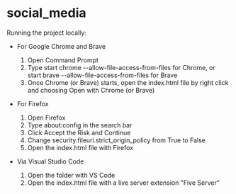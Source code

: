 # social_media

Running the project locally:

- For Google Chrome and Brave

    1. Open Command Prompt
    2. Type start chrome --allow-file-access-from-files for Chrome, or start brave --allow-file-access-from-files for Brave
    3. Once Chrome (or Brave) starts, open the index.html file by right click and choosing Open with Chrome (or Brave)

- For Firefox

    1. Open Firefox
    2. Type about:config in the search bar
    3. Click Accept the Risk and Continue
    4. Change security.fileuri.strict_origin_policy from True to False
    5. Open the index.html file with Firefox

- Via Visual Studio Code

    1. Open the folder with VS Code
    2. Open the index.html file with a live server extension "Five Server"
